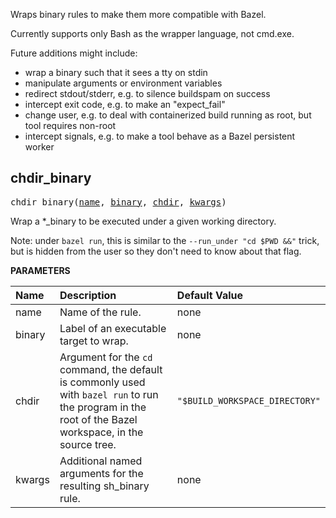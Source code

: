 <!-- Generated with Stardoc: http://skydoc.bazel.build -->

Wraps binary rules to make them more compatible with Bazel.

Currently supports only Bash as the wrapper language, not cmd.exe.

Future additions might include:
- wrap a binary such that it sees a tty on stdin
- manipulate arguments or environment variables
- redirect stdout/stderr, e.g. to silence buildspam on success
- intercept exit code, e.g. to make an "expect_fail"
- change user, e.g. to deal with containerized build running as root, but tool requires non-root
- intercept signals, e.g. to make a tool behave as a Bazel persistent worker


<a id="chdir_binary"></a>

## chdir_binary

<pre>
chdir_binary(<a href="#chdir_binary-name">name</a>, <a href="#chdir_binary-binary">binary</a>, <a href="#chdir_binary-chdir">chdir</a>, <a href="#chdir_binary-kwargs">kwargs</a>)
</pre>

Wrap a *_binary to be executed under a given working directory.

Note: under `bazel run`, this is similar to the `--run_under "cd $PWD &&"` trick, but is hidden
from the user so they don't need to know about that flag.


**PARAMETERS**


| Name  | Description | Default Value |
| :------------- | :------------- | :------------- |
| <a id="chdir_binary-name"></a>name |  Name of the rule.   |  none |
| <a id="chdir_binary-binary"></a>binary |  Label of an executable target to wrap.   |  none |
| <a id="chdir_binary-chdir"></a>chdir |  Argument for the <code>cd</code> command, the default is commonly used with <code>bazel run</code> to run the program in the root of the Bazel workspace, in the source tree.   |  <code>"$BUILD_WORKSPACE_DIRECTORY"</code> |
| <a id="chdir_binary-kwargs"></a>kwargs |  Additional named arguments for the resulting sh_binary rule.   |  none |



